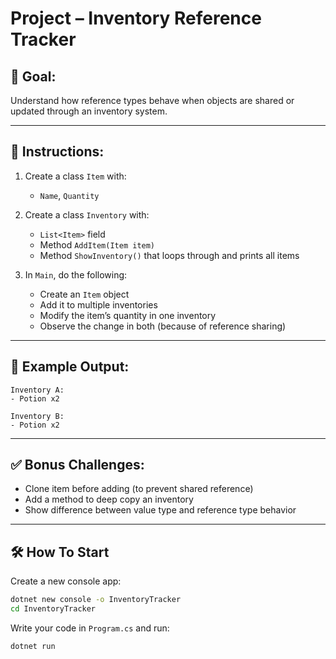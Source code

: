 # Project – Inventory Reference Tracker

## 🧠 Goal:
Understand how reference types behave when objects are shared or updated through an inventory system.

---

## 🔧 Instructions:
1. Create a class `Item` with:
   - `Name`, `Quantity`

2. Create a class `Inventory` with:
   - `List<Item>` field
   - Method `AddItem(Item item)`
   - Method `ShowInventory()` that loops through and prints all items

3. In `Main`, do the following:
   - Create an `Item` object
   - Add it to multiple inventories
   - Modify the item’s quantity in one inventory
   - Observe the change in both (because of reference sharing)

---

## 🧪 Example Output:
```
Inventory A:
- Potion x2

Inventory B:
- Potion x2
```

---

## ✅ Bonus Challenges:
- Clone item before adding (to prevent shared reference)
- Add a method to deep copy an inventory
- Show difference between value type and reference type behavior

---

## 🛠 How To Start

Create a new console app:
```bash
dotnet new console -o InventoryTracker
cd InventoryTracker
```

Write your code in `Program.cs` and run:
```bash
dotnet run
```
